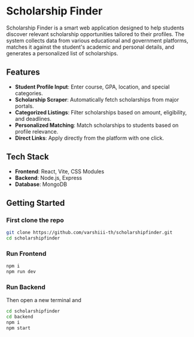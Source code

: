 # Scholarship Finder

Scholarship Finder is a smart web application designed to help students discover relevant scholarship opportunities tailored to their profiles. The system collects data from various educational and government platforms, matches it against the student's academic and personal details, and generates a personalized list of scholarships.

## Features

- **Student Profile Input**: Enter course, GPA, location, and special categories.  
- **Scholarship Scraper**: Automatically fetch scholarships from major portals.  
- **Categorized Listings**: Filter scholarships based on amount, eligibility, and deadlines.  
- **Personalized Matching**: Match scholarships to students based on profile relevance.   
- **Direct Links**: Apply directly from the platform with one click.

## Tech Stack

- **Frontend**: React, Vite, CSS Modules  
- **Backend**: Node.js, Express  
- **Database**: MongoDB

## Getting Started

### First clone the repo

```bash
git clone https://github.com/varshiii-th/scholarshipfinder.git
cd scholarshipfinder
```

### Run Frontend

```bash
npm i
npm run dev
```
### Run Backend
Then open a new terminal and
```bash
cd scholarshipfinder
cd backend
npm i
npm start
````



